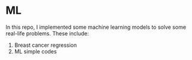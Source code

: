 # ML
In this repo, I implemented some machine learning models to solve some real-life problems. These include:
1. Breast cancer regression
2. ML simple codes
